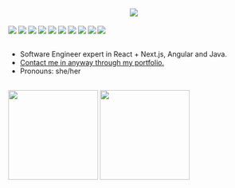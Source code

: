 <h1 align="center">
    <a href="https://www.linkedin.com/in/eujullie/">
    <img src="https://readme-typing-svg.herokuapp.com/?lines=Hello+👋;I'm+Jullie+Paixão;I'm+24...;Nice+to+meet+you!&center=true&size=25">
    </a>
</h1>

![](https://img.shields.io/badge/Next_JS-000000?style=for-the-badge&logo=next.js)
![](https://img.shields.io/badge/React-000000?style=for-the-badge&logo=react)
![](https://img.shields.io/badge/TypeScript-000000?style=for-the-badge&logo=typescript)
![](https://img.shields.io/badge/JavaScript-000000?style=for-the-badge&logo=javascript)
![](https://img.shields.io/badge/Angular-000000?style=for-the-badge&logo=angular)
![](https://img.shields.io/badge/Java-000000?style=for-the-badge&logo=openjdk)
![](https://img.shields.io/badge/Spring_Boot-000000?style=for-the-badge&logo=spring)
![](https://img.shields.io/badge/HTML-000000?style=for-the-badge&logo=html5)
![](https://img.shields.io/badge/SCSS-000000?style=for-the-badge&logo=sass)
![](https://img.shields.io/badge/Framer_Motion-000000?style=for-the-badge&logo=framer)

##

- Software Engineer expert in React + Next.js, Angular and Java.
- [Contact me in anyway through my portfolio.](https://jullie.dev/)
- Pronouns: she/her

##

<div>
  <a href="https://github.com/julliepx"></a>
  <img height="180em" src="https://github-readme-stats.vercel.app/api?username=julliepx&show_icons=true&theme=dark&include_all_commits=true&count_private=true"/>
  <img height="180em" src="https://github-readme-stats.vercel.app/api/top-langs/?username=julliepx&layout=compact&langs_count=7&theme=dark"/>
</div>
